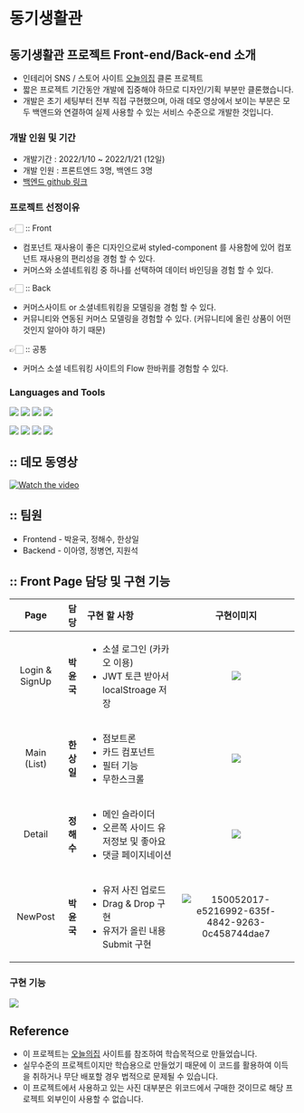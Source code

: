 # 동기생활관

## 동기생활관 프로젝트 Front-end/Back-end 소개

- 인테리어 SNS / 스토어 사이트 [오늘의집](https://ohou.se/) 클론 프로젝트
- 짧은 프로젝트 기간동안 개발에 집중해야 하므로 디자인/기획 부분만 클론했습니다.
- 개발은 초기 세팅부터 전부 직접 구현했으며, 아래 데모 영상에서 보이는 부분은 모두 백앤드와 연결하여 실제 사용할 수 있는 서비스 수준으로 개발한 것입니다.

### 개발 인원 및 기간

- 개발기간 : 2022/1/10 ~ 2022/1/21 (12일)
- 개발 인원 : 프론트엔드 3명, 백엔드 3명
- [백엔드 github 링크](https://github.com/wecode-bootcamp-korea/28-2nd-Barracks-backend)

### 프로젝트 선정이유

👉🏻 :: Front

- 컴포넌트 재사용이 좋은 디자인으로써 styled-component 를 사용함에 있어 컴포넌트 재사용의 편리성을 경험 할 수 있다.
- 커머스와 소셜네트워킹 중 하나를 선택하여 데이터 바인딩을 경험 할 수 있다.

👉🏻 :: Back

- 커머스사이트 or 소셜네트워킹을 모델링을 경험 할 수 있다.
- 커뮤니티와 연동된 커머스 모델링을 경험할 수 있다.
  (커뮤니티에 올린 상품이 어떤 것인지 알아야 하기 때문)

👉🏻 :: 공통

- 커머스 소셜 네트워킹 사이트의 Flow 한바퀴를 경험할 수 있다.

### Languages and Tools

<div aligin=center>
  
  [![](https://img.shields.io/badge/ES6-F7DF1E?logo=javascript&logoColor=white&logoWidth=20)]()
  [![](https://img.shields.io/badge/React-61DAFB?logo=react&logoColor=white&logoWidth=20)]()
  [![](https://img.shields.io/badge/Hooks-61DAFB?logo=react&logoColor=white&logoWidth=20)]()
  [![](https://img.shields.io/badge/Styled_component-DB7093?logo=styled-components&logoColor=white&logoWidth=20)]()
</div>

<div aligin=center>

[![](https://img.shields.io/badge/Git-F05032?logo=git&logoColor=white&logoWidth=20)]()
[![](https://img.shields.io/badge/GitHub-181717?logo=github&logoColor=white&logoWidth=20)]()
[![](https://img.shields.io/badge/Slack-4A154B?logo=slack&logoColor=white&logoWidth=20)]()
[![](https://img.shields.io/badge/Trello-0079BF?logo=trello&logoColor=white&logoWidth=20)]()

</div>

## :: 데모 동영상

[![Watch the video](https://img.youtube.com/vi/VWbA-JcUxvY/hqdefault.jpg)](https://youtu.be/VWbA-JcUxvY)

## :: 팀원

- Frontend - 박윤국, 정해수, 한상일
- Backend - 이아영, 정병연, 지원석

## :: Front Page 담당 및 구현 기능

|      Page      |    담당    | 구현 할 사항                                                                       |                                                               구현이미지                                                                |
| :------------: | :--------: | :--------------------------------------------------------------------------------- | :-------------------------------------------------------------------------------------------------------------------------------------: |
| Login & SignUp | **박윤국** | <ul><li>소셜 로그인 (카카오 이용)<li>JWT 토큰 받아서 localStroage 저장</ul>        |               ![](https://images.velog.io/images/yunkuk/post/499c534d-7e7b-4c3c-9fd1-dfd1c06f54dc/ezgif-2-e31be84fa5.gif)               |
|  Main (List)   | **한상일** | <ul><li>점보트론 <li>카드 컴포넌트 <li>필터 기능 <li>무한스크롤 </ul>              |               ![](https://images.velog.io/images/yunkuk/post/13138a89-dcaa-4c16-9abe-f972605086c6/ezgif-2-76463ccffc.gif)               |
|     Detail     | **정해수** | <ul><li>메인 슬라이더 <li>오른쪽 사이드 유저정보 및 좋아요 <li>댓글 페이지네이션</ul>          |               ![](https://images.velog.io/images/yunkuk/post/c121c833-689c-45f6-8c87-b8f90dc5b2bc/ezgif-2-95c459c976.gif)               |
|    NewPost     | **박윤국** | <ul><li>유저 사진 업로드<li>Drag & Drop 구현<li>유저가 올린 내용 Submit 구현 </ul> | ![150052017-e5216992-635f-4842-9263-0c458744dae7](https://user-images.githubusercontent.com/53929065/150671791-dd5d71bc-60e4-40bf-9883-d55686077d04.gif) |

### 구현 기능
![](https://images.velog.io/images/yunkuk/post/a91afb50-bfc9-46ea-9039-4ba5020b77d2/image.png)

## Reference

- 이 프로젝트는 [오늘의집](https://ohou.se/) 사이트를 참조하여 학습목적으로 만들었습니다.
- 실무수준의 프로젝트이지만 학습용으로 만들었기 때문에 이 코드를 활용하여 이득을 취하거나 무단 배포할 경우 법적으로 문제될 수 있습니다.
- 이 프로젝트에서 사용하고 있는 사진 대부분은 위코드에서 구매한 것이므로 해당 프로젝트 외부인이 사용할 수 없습니다.
